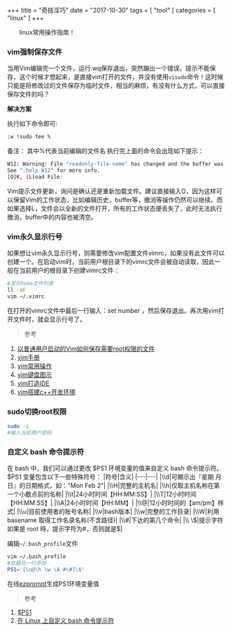 +++
title = "奇技淫巧"
date = "2017-10-30"
tags = [ "tool" ]
categories = [ "linux" ]
+++

&emsp;&emsp;linux常用操作指南！
<!--more-->
### vim强制保存文件

当用Vim编辑完一个文件，运行:wq保存退出，突然蹦出一个错误。提示不能保存，这个时候才想起来，是直接vim打开的文件，并没有使用`visudo`命令！这时候只能是将修改过的文件保存为临时文件，相当的麻烦，有没有什么方式，可以直接保存文件的吗？

**解决方案**

执行如下命令即可:

```bash
:w !sudo tee %
```

备注： 其中%代表当前编辑的文件名
执行完上面的命令会出现如下提示：

```bash
W12: Warning: File "readonly-file-name" has changed and the buffer was changed in Vim as well
See ":help W12" for more info.
[O]K, (L)oad File:
```

Vim提示文件更新，询问是确认还是重新加载文件。建议直接输入O，因为这样可以保留Vim的工作状态，比如编辑历史，buffer等，撤消等操作仍然可以继续。而如果选择L，文件会以全新的文件打开，所有的工作状态便丢失了，此时无法执行撤消，buffer中的内容也被清空。
### vim永久显示行号
如果想让vim永久显示行号，则需要修改vim配置文件vimrc，如果没有此文件可以创建一个。在启动vim时，当前用户根目录下的vimrc文件会被自动读取，因此一般在当前用户的根目录下创建vimrc文件：
```bash
#显示home文件列表
ll -aF
vim ~/.vimrc
``` 
在打开的vimrc文件中最后一行输入：set number ，然后保存退出。再次用vim打开文件时，就会显示行号了。

>参考

1. [以普通用户启动的Vim如何保存需要root权限的文件](http://feihu.me/blog/2014/vim-write-read-only-file/ "点我访问")
2. [vim手册](http://vimcdoc.sourceforge.net/doc/autocmd.html#autocmd-events "点我访问")
3. [vim常用操作](https://www.runoob.com/linux/linux-vim.html "点我访问")
4. [vim键盘图示](http://linux.vbird.org/linux_basic/0310vi.php "点我访问")
5. [vim打造IDE](https://vimjc.com/vim-ide-base.html "点我访问")
6. [vim搭建c++开发环境](https://www.zhihu.com/question/47691414 "点我访问")

### sudo切换root权限
```bash
sudo -i
#输入当前用户密码
```
### 自定义 bash 命令提示符
在 bash 中，我们可以通过更改 $PS1 环境变量的值来自定义 bash 命令提示符。 
$PS1 变量包含以下一些特殊符号：
|符号|含义|
|---|---|
|\\d|可顯示出『星期 月 日』的日期格式，如："Mon Feb 2"|
|\\H|完整的主机名|
|\\h|仅取主机名称在第一个小数点前的名称|
|\\t|24小时时间【HH:MM:SS】|
|\\T|12小时时间【HH:MM:SS】|
|\\A|24小时时间【HH:MM】|
|\\@|12小时时间的【am/pm】样式|
|\\u|目前使用者的账号名称|
|\\v|bash版本|
|\\w|完整的工作目录|
|\\W|利用 basename 取得工作名录名称(不含路径)|
|\\#|下达的第几个命令|
|\\ \$|提示字符 如果是 root 時，提示字符为#，否则就是$|

编辑`~/.bash_profile`文件
```bash
vim ~/.bash_profile
#在最后一行添加
PS1='[\u@\h \w \A #\#]\$'
```
在线[ezprompt](https://ezprompt.net/ "点我访问")生成PS1环境变量值

>参考

1. [$PS1](http://linux.vbird.org/linux_basic/0320bash.php#variable_environ "点我访问")
2. [在 Linux 上自定义 bash 命令提示符](https://zhuanlan.zhihu.com/p/50993989 "点我访问")